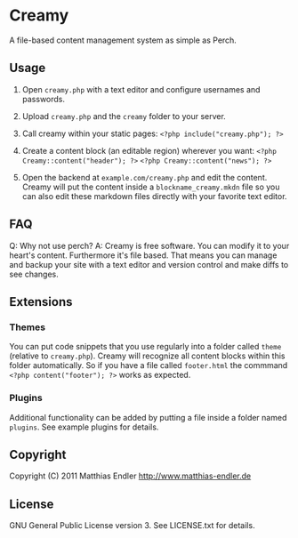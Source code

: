 Creamy
======

A file-based content management system as simple as Perch.

## Usage

1. Open `creamy.php` with a text editor and configure usernames and
   passwords.

2. Upload `creamy.php` and the `creamy` folder to your server.

3. Call creamy within your static pages:
    `<?php include("creamy.php"); ?>`

4. Create a content block (an editable region) wherever you want:
    `<?php Creamy::content("header"); ?>`
    `<?php Creamy::content("news"); ?>`

5. Open the backend at `example.com/creamy.php` and edit the content.
   Creamy will put the content inside a `blockname_creamy.mkdn` file
   so you can also edit these markdown files directly with your 
   favorite text editor.

## FAQ

Q: Why not use perch?
A: Creamy is free software. You can modify it to your heart's content.
Furthermore it's file based. That means you can manage and backup your
site with a text editor and version control and make diffs to see changes.

## Extensions

### Themes

You can put code snippets that you use regularly into a folder called
`theme` (relative to `creamy.php`). Creamy will recognize all content 
blocks within this folder automatically. So if you have a file called
`footer.html` the commmand `<?php content("footer"); ?>` works as expected.

### Plugins

Additional functionality can be added by putting a file inside a folder
named `plugins`. See example plugins for details.

## Copyright

Copyright (C) 2011 Matthias Endler
http://www.matthias-endler.de

## License

GNU General Public License version 3. 
See LICENSE.txt for details.
